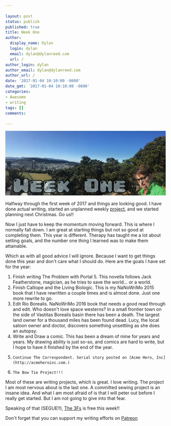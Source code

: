 ```yaml
---

layout: post
status: publish
published: true
title: Week One
author:
  display_name: Dylan
  login: dylan
  email: dylan@dylanreed.com
  url: /
author_login: dylan
author_email: dylan@dylanreed.com
author_url: /
date: '2017-01-04 10:10:00 -0600'
date_gmt: '2017-01-04 10:10:00 -0600'
categories:
- Awesome
- writing
tags: []
comments:

---
```

<img src="https://raw.githubusercontent.com/dylanreed/dylan.blog/gh-pages/images/weekly-blog/Weekly-Blog-Post-One.jpg">

Halfway through the first week of 2017 and things are looking good. I have done actual writing, started an unplanned weekly [project](http://fancycadaver.com//2017/01/01/the-bow-tie-project-zero/), and we started planning next Christmas. Go us!!
 
Now I just have to keep the momentum moving forward. This is where I normally fall down. I am great at starting things but not so good at completing them. This year is different. Therapy has taught me a lot about setting goals, and the number one thing I learned was to make them attainable. 

Which as with all good advice I will ignore. Because I want to get things done this year and don't care what I should do. Here are the goals I have set for the year:

1. Finish writing The Problem with Portal 5. This novella follows Jack Featherstone, magician, as he tries to save the world... or a world.
2.  Finish Calliope and the Living Biologic. This is my NaNoWriMo 2015 book that I have rewritten a couple times and is almost done. Just one more rewrite to go.
3.   Edit Rio Borealis. NaNoWriMo 2016 book that needs a good read through and edit. Who doesn't love space westerns?  In a small frontier town on the side of Vastitas Borealis basin there has been a death. The largest land owner for a thousand miles has been found dead. Lucy, the local saloon owner and doctor, discovers something unsettling as she does an autopsy.
4.    Write and Draw a comic. This has been a dream of mine for years and years. My drawing ability is just so-so, and comics are hard to write, but I hope to have it finished by the end of the year.
5.     Continue The Correspondent. Serial story posted on [Acme Hero, Inc](http://acmeheroinc.com.)
6.     The Bow Tie Project!!!

Most of these are writing projects, which is great. I love writing. The project I am most nervous about is the last one. A committed sewing project is an insane idea. And what I am most afraid of is that I will peter out before I really get started. But I am not going to give into that fear. 

Speaking of that (SEGUE!!), [The 3Fs](https://www.amazon.com/Fs-Using-overcome-fear-failure-ebook/dp/B00L9MCJHK/ref=sr_1_3?ie=UTF8&qid=1483500343&sr=8-3&keywords=dylan+reed) is free this week!!

Don't forget that you can support my writing efforts on [Patreon](https://www.patreon.com/dylanreed)